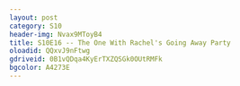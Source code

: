 ```yaml
---
layout: post 
category: S10 
header-img: Nvax9MToyB4 
title: S10E16 -- The One With Rachel's Going Away Party 
oloadid: QQxvJ9nFtwg 
gdriveid: 0B1vQDqa4KyErTXZQSGk0OUtRMFk 
bgcolor: A4273E
--- 
```

<!--more--> 
